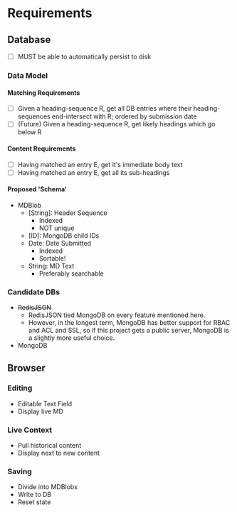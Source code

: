 # Requirements
## Database
- [ ] MUST be able to automatically persist to disk

### Data Model
#### Matching Requirements
- [ ] Given a heading-sequence R, get all DB entries where their heading-sequences end-intersect with R; ordered by submission date
- [ ] (Future) Given a heading-sequence R, get likely headings which go below R

#### Content Requirements
- [ ] Having matched an entry E, get it's immediate body text
- [ ] Having matched an entry E, get all its sub-headings

#### Proposed 'Schema'
- MDBlob
    - [String]: Header Sequence
        - Indexed
        - NOT unique
    - [ID]: MongoDB child IDs
    - Date: Date Submitted
        - Indexed
        - Sortable!
    - String: MD Text
        - Preferably searchable
### Candidate DBs
- ~~RedisJSON~~
    - RedisJSON tied MongoDB on every feature mentioned here.
    - However, in the longest term, MongoDB has better support for RBAC and ACL and SSL, so if this project gets a public server, MongoDB is a slightly more useful choice.
- MongoDB

## Browser
### Editing
- Editable Text Field
- Display live MD

### Live Context
- Pull historical content
- Display next to new content

### Saving
- Divide into MDBlobs
- Write to DB
- Reset state